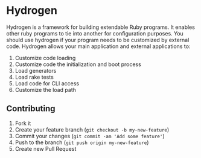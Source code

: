 # Hydrogen

Hydrogen is a framework for building extendable Ruby programs. It
enables other ruby programs to tie into another for configuration
purposes. You should use hydrogen if your program needs to be customized
by external code. Hydrogen allows your main application and external
applications to:

1. Customize code loading
2. Customize code the initialization and boot process
3. Load generators
4. Load rake tests
5. Load code for CLI access
6. Customize the load path

## Contributing

1. Fork it
2. Create your feature branch (`git checkout -b my-new-feature`)
3. Commit your changes (`git commit -am 'Add some feature'`)
4. Push to the branch (`git push origin my-new-feature`)
5. Create new Pull Request

